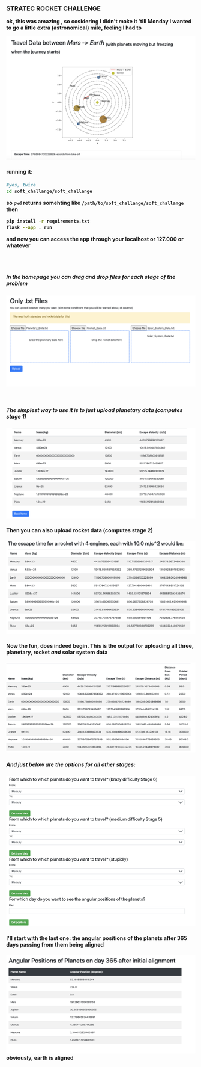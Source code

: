 
### STRATEC ROCKET CHALLENGE

<b>ok, this was amazing<b/> , so cosidering I didn't make it 'till Monday I wanted to go a little extra (astronomical) mile, feeling I had to

![screenshot](pics/planet-plot.png)


#### running it:
```bash
#yes, twice
cd soft_challange/soft_challange
```
so `pwd` returns somehting like `/path/to/soft_challange/soft_challange`
then
```bash
pip install -r requirements.txt
flask --app . run
```
and now you can access the app through your localhost or 127.000 or whatever


<br>
<br>



##### In the homepage you can drag and drop files for each stage of the problem
![screenshot](pics/homepage.png)

<br>

##### The simplest way to use it is to just upload planetary data (computes stage 1)
![screenshot](pics/just-planetary-data.png)

#### Then you can also upload rocket data (computes stage 2)
![screenshot](pics/rocket-data.png)

#### Now the fun, does indeed begin. This is the output for uploading all three, planetary, rocket *and* solar system data
![screenshot](pics/solar-system-data.png)
<br>

##### And just below are the options for all other stages:
![screenshot](pics/results-options.png)

#### I'll start with the last one: the angular positions of the planets after 365 days passing from them being aligned
![screenshot](pics/angle-positions.png)
obviously, earth is aligned